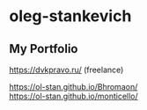 # oleg-stankevich

## My Portfolio

https://dvkpravo.ru/ (freelance)

https://ol-stan.github.io/Bhromaon/  
https://ol-stan.github.io/monticello/
